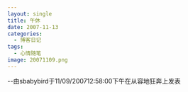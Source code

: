 ```yaml
---
layout: single
title: 午休
date: 2007-11-13
categories:
  - 博客日记
tags:
  - 心情随笔
image: 20071109.png
---
```


--由sbabybird于11/09/200712&#58;58&#58;00下午在从容地狂奔上发表
